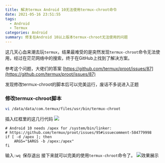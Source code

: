 ```yaml
---
title: 解决termux Android 10无法使用termux-chroot命令
date: 2021-05-16 23:51:55
tags:
  - Android
  - Termux
categories: Android
summary: 修复在Android 10以上版本termux-chroot无法使用的问题
---
```

这几天心血来潮去玩`termux`，结果最难受的是突然发现`termux-chroot`命令无法使用，经过在茫茫网络中的搜索，终于在GitHub上找到了解决方案。

参考这个问题，大佬们的答案
[https://github.com/termux/proot/issues/87](https://github.com/termux/proot/issues/87)

发现修改termux-chroot的脚本后可以完美运行，废话不多说进入正题

### 修改termux-chroot脚本
```bash
vi /data/data/com.termux/files/usr/bin/termux-chroot
```
插入红框里的这几行代码
![](https://od.alonesoul.club/api?path=/Blog/20210516/web.png&raw=true)

```
# Android 10 needs /apex for /system/bin/linker:
# https://github.com/termux/proot/issues/95#issuecomment-584779998
if [ -d /apex ]; then
	ARGS="$ARGS -b /apex:/apex"
fi
```
输入`:wq `保存退出
接下来就可以完美的使用`termux-chroot`命令了。
![效果展示](https://od.alonesoul.club/api?path=/Blog/20210516/termux.png&raw=true)